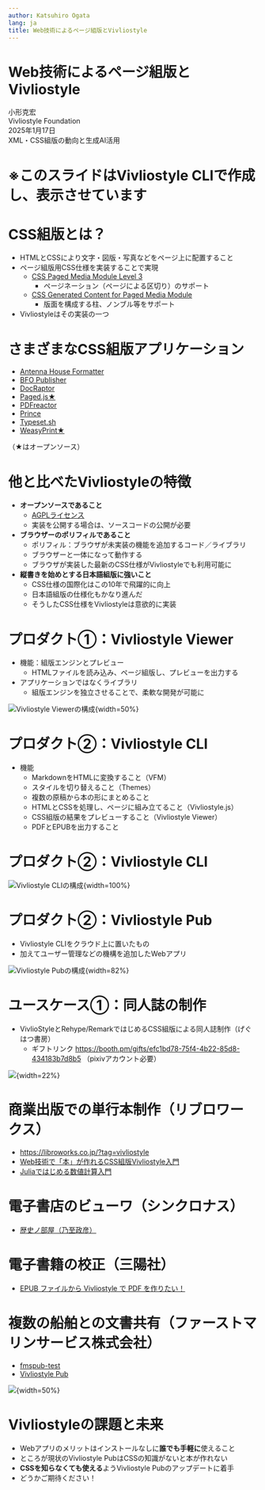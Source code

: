 ```yaml
---
author: Katsuhiro Ogata
lang: ja
title: Web技術によるページ組版とVivliostyle 
---
```


# Web技術によるページ組版とVivliostyle 


小形克宏<br/>
Vivliostyle Foundation<br/>
2025年1月17日<br/>
XML・CSS組版の動向と生成AI活用<br/>

# ※このスライドはVivliostyle CLIで作成し、表示させています


# CSS組版とは？

- HTMLとCSSにより文字・図版・写真などをページ上に配置すること
- ページ組版用CSS仕様を実装することで実現
    - [CSS Paged Media Module Level 3](https://www.w3.org/TR/css-page-3/)
        - ページネーション（ページによる区切り）のサポート
    - [CSS Generated Content for Paged Media Module](https://www.w3.org/TR/css-gcpm-3/)
        - 版面を構成する柱、ノンブル等をサポート
- Vivliostyleはその実装の一つ

# さまざまなCSS組版アプリケーション

- [Antenna House Formatter](https://www.antenna.co.jp/AHF/)
- [BFO Publisher](https://publisher.bfo.com/)
- [DocRaptor](https://docraptor.com/)
- [Paged.js★](https://pagedjs.org/)
- [PDFreactor](https://www.pdfreactor.com/)
- [Prince](https://www.princexml.com/)
- [Typeset.sh](https://typeset.sh/)
- [WeasyPrint★](https://weasyprint.org/)

（★はオープンソース⁠）⁠

# 他と比べたVivliostyleの特徴

- **オープンソースであること**
    - [AGPLライセンス](https://gpl.mhatta.org/agpl.ja.html)
    - 実装を公開する場合は、ソースコードの公開が必要
- **ブラウザーのポリフィルであること**
    - ポリフィル：ブラウザが未実装の機能を追加するコード／ライブラリ
    - ブラウザーと一体になって動作する
    - ブラウザが実装した最新のCSS仕様がVivliostyleでも利用可能に
- **縦書きを始めとする日本語組版に強いこと**
    - CSS仕様の国際化はこの10年で飛躍的に向上
    - 日本語組版の仕様化もかなり進んだ
    - そうしたCSS仕様をVivliostyleは意欲的に実装

# プロダクト①：Vivliostyle Viewer

- 機能：組版エンジンとプレビュー
    - HTMLファイルを読み込み、ページ組版し、プレビューを出力する
- アプリケーションではなくライブラリ
    - 組版エンジンを独立させることで、柔軟な開発が可能に

![Vivliostyle Viewerの構成](./images/fig-1.png){width=50%}

# プロダクト②：Vivliostyle CLI

- 機能
    - MarkdownをHTMLに変換すること（VFM）
    - スタイルを切り替えること（Themes）
    - 複数の原稿から本の形にまとめること
    - HTMLとCSSを処理し、ページに組み立てること（Vivliostyle.js）
    - CSS組版の結果をプレビューすること（Vivliostyle Viewer）
    - PDFとEPUBを出力すること

# プロダクト②：Vivliostyle CLI

![Vivliostyle CLIの構成](./images/fig-2.svg){width=100%}

# プロダクト②：Vivliostyle Pub

- Vivliostyle CLIをクラウド上に置いたもの
- 加えてユーザー管理などの機構を追加したWebアプリ

![Vivliostyle Pubの構成](./images/fig-3.svg){width=82%}

# ユースケース①：同人誌の制作

- VivlioStyleとRehype/RemarkではじめるCSS組版による同人誌制作（げぐはつ書房）
    - ギフトリンク https://booth.pm/gifts/efc1bd78-75f4-4b22-85d8-434183b7d8b5 （pixivアカウント必要）

![](./images/fig-4.png){width=22%}

# 商業出版での単行本制作（リブロワークス）

- https://libroworks.co.jp/?tag=vivliostyle
- [Web技術で「本」が作れるCSS組版Vivliostyle入門](https://amzn.asia/d/ik2K1Ob)
- [Juliaではじめる数値計算入門](https://amzn.asia/d/4ZVM4Ys)

# 電子書店のビューワ（シンクロナス）

- [歴史ノ部屋（乃至政彦）](https://www.synchronous.jp/ud/content/613ae89077656127a1000000)

# 電子書籍の校正（三陽社）

- [EPUB ファイルから Vivliostyle で PDF を作りたい！](https://vivliostyle.org/viewer/#src=https://vivliostyle.github.io/vivliostyle_doc/ja/vivliostyle-user-group-vol2/index.html&bookMode=true&f=epubcfi(/10!))

# 複数の船舶との文書共有（ファーストマリンサービス株式会社）

- [fmspub-test](https://github.com/MurakamiShinyu/fmspub-test)
- [Vivliostyle Pub](https://vivliostyle-pub-develop.vercel.app/github/MurakamiShinyu/fmspub-test?branch=main)

![](./images/fig-5.jpg){width=50%}

# Vivliostyleの課題と未来

- Webアプリのメリットはインストールなしに**誰でも手軽に**使えること
- ところが現状のVivliostyle PubはCSSの知識がないと本が作れない
- **CSSを知らなくても使える**ようVivliostyle Pubのアップデートに着手
- どうかご期待ください！